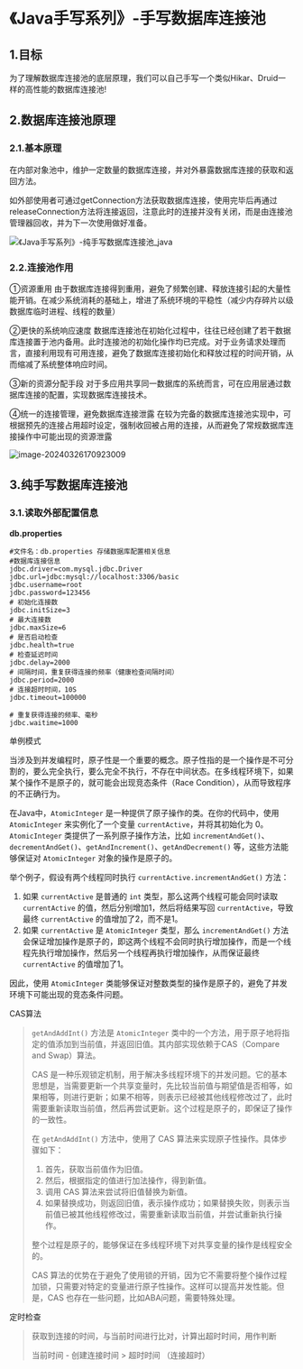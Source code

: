 # 《Java手写系列》-手写数据库连接池

 ## 1.目标

为了理解数据库连接池的底层原理，我们可以自己手写一个类似Hikar、Druid一样的高性能的数据库连接池!

## 2.数据库连接池原理

### 2.1.基本原理

在内部对象池中，维护一定数量的数据库连接，并对外暴露数据库连接的获取和返回方法。

如外部使用者可通过getConnection方法获取数据库连接，使用完毕后再通过releaseConnection方法将连接返回，注意此时的连接并没有关闭，而是由连接池管理器回收，并为下一次使用做好准备。

![《Java手写系列》-纯手写数据库连接池_java](https://s2.51cto.com/images/blog/202206/30095751_62bd031fbac9e76575.png?x-oss-process=image/watermark,size_16,text_QDUxQ1RP5Y2a5a6i,color_FFFFFF,t_30,g_se,x_10,y_10,shadow_20,type_ZmFuZ3poZW5naGVpdGk=/format,webp/resize,m_fixed,w_1184)

### 2.2.连接池作用

①资源重用
由于数据库连接得到重用，避免了频繁创建、释放连接引起的大量性能开销。在减少系统消耗的基础上，增进了系统环境的平稳性（减少内存碎片以级数据库临时进程、线程的数量）

②更快的系统响应速度
数据库连接池在初始化过程中，往往已经创建了若干数据库连接置于池内备用。此时连接池的初始化操作均已完成。对于业务请求处理而言，直接利用现有可用连接，避免了数据库连接初始化和释放过程的时间开销，从而缩减了系统整体响应时间。

③新的资源分配手段
对于多应用共享同一数据库的系统而言，可在应用层通过数据库连接的配置，实现数据库连接技术。

④统一的连接管理，避免数据库连接泄露
在较为完备的数据库连接池实现中，可根据预先的连接占用超时设定，强制收回被占用的连接，从而避免了常规数据库连接操作中可能出现的资源泄露

![image-20240326170923009](D:\1StudyFiles\IDEA\Middleware-of-Handwriting\hand-write-ssm\docs\image-20240326170923009.png)

## 3.纯手写数据库连接池

### 3.1.读取外部配置信息

**db.properties**

```
#文件名：db.properties 存储数据库配置相关信息
#数据库连接信息
jdbc.driver=com.mysql.jdbc.Driver
jdbc.url=jdbc:mysql://localhost:3306/basic
jdbc.username=root
jdbc.password=123456
# 初始化连接数
jdbc.initSize=3
# 最大连接数
jdbc.maxSize=6
# 是否启动检查
jdbc.health=true
# 检查延迟时间
jdbc.delay=2000
# 间隔时间，重复获得连接的频率（健康检查间隔时间）
jdbc.period=2000
# 连接超时时间，10S
jdbc.timeout=100000

# 重复获得连接的频率、毫秒
jdbc.waitime=1000
```





单例模式








当涉及到并发编程时，原子性是一个重要的概念。原子性指的是一个操作是不可分割的，要么完全执行，要么完全不执行，不存在中间状态。在多线程环境下，如果某个操作不是原子的，就可能会出现竞态条件（Race Condition），从而导致程序的不正确行为。

在Java中，`AtomicInteger` 是一种提供了原子操作的类。在你的代码中，使用 `AtomicInteger` 来实例化了一个变量 `currentActive`，并将其初始化为 0。`AtomicInteger` 类提供了一系列原子操作方法，比如 `incrementAndGet()`、`decrementAndGet()`、`getAndIncrement()`、`getAndDecrement()` 等，这些方法能够保证对 `AtomicInteger` 对象的操作是原子的。

举个例子，假设有两个线程同时执行 `currentActive.incrementAndGet()` 方法：

1. 如果 `currentActive` 是普通的 `int` 类型，那么这两个线程可能会同时读取 `currentActive` 的值，然后分别增加1，然后将结果写回 `currentActive`，导致最终 `currentActive` 的值增加了2，而不是1。
2. 如果 `currentActive` 是 `AtomicInteger` 类型，那么 `incrementAndGet()` 方法会保证增加操作是原子的，即这两个线程不会同时执行增加操作，而是一个线程先执行增加操作，然后另一个线程再执行增加操作，从而保证最终 `currentActive` 的值增加了1。

因此，使用 `AtomicInteger` 类能够保证对整数类型的操作是原子的，避免了并发环境下可能出现的竞态条件问题。







CAS算法

> `getAndAddInt()` 方法是 `AtomicInteger` 类中的一个方法，用于原子地将指定的值添加到当前值，并返回旧值。其内部实现依赖于CAS（Compare and Swap）算法。
>
> CAS 是一种乐观锁定机制，用于解决多线程环境下的并发问题。它的基本思想是，当需要更新一个共享变量时，先比较当前值与期望值是否相等，如果相等，则进行更新；如果不相等，则表示已经被其他线程修改过了，此时需要重新读取当前值，然后再尝试更新。这个过程是原子的，即保证了操作的一致性。
>
> 在 `getAndAddInt()` 方法中，使用了 CAS 算法来实现原子性操作。具体步骤如下：
>
> 1. 首先，获取当前值作为旧值。
> 2. 然后，根据指定的值进行加法操作，得到新值。
> 3. 调用 CAS 算法来尝试将旧值替换为新值。
> 4. 如果替换成功，则返回旧值，表示操作成功；如果替换失败，则表示当前值已被其他线程修改过，需要重新读取当前值，并尝试重新执行操作。
>
> 整个过程是原子的，能够保证在多线程环境下对共享变量的操作是线程安全的。
>
> CAS 算法的优势在于避免了使用锁的开销，因为它不需要将整个操作过程加锁，只需要对特定的变量进行原子性操作。这样可以提高并发性能。但是，CAS 也存在一些问题，比如ABA问题，需要特殊处理。









定时检查

>  获取到连接的时间，与当前时间进行比对，计算出超时时间，用作判断
>
> 当前时间  -  创建连接时间  > 超时时间   （连接超时）